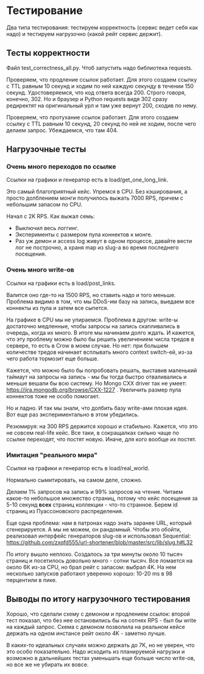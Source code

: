 # Тестирование

Два типа тестирования: тестируем корректность (сервис ведет себя как надо) и тестируем нагрузочно (какой рейт сервис держит).

## Тесты корректности

Файл test_correctness_all.py. Чтоб запустить надо библиотека requests.

Проверяем, что продление ссылок работает. Для этого создаем ссылку с TTL равным 10 секунд и ходим по ней каждую секунду в течении 150 секунд. Удостоверяемся, что код ответа всегда 200. Строго говоря, конечно, 302. Но и браузер и Python requests видя 302 сразу редиректят на оригинальный урл и там уже вернут 200, сходив по нему.

Проверяем, что протухание ссылок работает. Для этого создаем ссылку с TTL равным 10 секунд, 20 секунд по ней не ходим, после чего делаем запрос. Убеждаемся, что там 404.

## Нагрузочные тесты

### Очень много переходов по ссылке

Ссылки на графики и генератор есть в load/get_one_long_link.

Это самый благоприятный кейс. Упремся в CPU. Без кэширования, а просто долблением монги получилось выжать 7000 RPS, причем с небольшим запасом по CPU.

Начал с 2K RPS. Как выжал семь:
  - Выключил весь логгинг.
  - Эксперименты с размером пула коннектов к монге.
  - Раз уж демон и access log живут в одном процессе, давайте вести лог не построчно, а храня map из slug-а во время последнего посещения.

### Очень много write-ов

Ссылки на графики есть в load/post_links.

Валится оно где-то на 1500 RPS, но ставить надо и того меньше. Проблема видимо в том, что мы DDoS-им базу на запись, выедаем все коннекты из пула и затем все сыпется.

На графике в CPU мы не упираемся. Проблема в другом: write-ы достаточно медленные, чтобы запросы на запись скапливались в очередь, когда их много. В итоге мы начинаем долго ждать. И кажется, что эту проблему можно было бы решить увеличением числа тредов в сервере, то есть в Crow в моем случае. Но нет: при большем количестве тредов начинает всплывать много context switch-ей, из-за чего работа тормозит еще больше.

Кажется, что можно было бы попробовать решать, выставив маленький таймаут на запросы на запись - мы бы тогда быстро отваливались и меньше вешали бы всю систему. Но Mongo CXX driver так не умеет: https://jira.mongodb.org/browse/CXX-1227 .  Увеличить размер пула коннектов тоже не особо помогает.

Но и ладно. И так мы знали, что долбить базу write-ами плохая идея. Вот еще раз экспериментально в этом убедились.

Резюмируя: на 300 RPS держится хорошо и стабильно. Кажется, что это не совсем real-life кейс. Все таки, в сокращалках сильно чаще по ссылке переходят, что постят новую. Иначе, для кого вообще их постят.

### Имитация "реального мира"

Ссылки на графики и генератор есть в load/real_world.

Нормально сымитировать, на самом деле, сложно.

Делаем 1% запросов на запись и 99% запросов на чтение. Читаем какое-то небольшое множество страниц, потому что кейс посещения за 5-10 секунд  __всех__ страниц коллекции - что-то странное. Берем id страниц из Пуассоновского распределения.

Еще одна проблема: нам в патронах надо знать заранее URL, который сгенерируется. А мы не можем, он рандомный. Чтобы это обойти, реализовал интерфейс генераторов slug-ов и использовал Sequential: https://github.com/zxqfd555/url-shortener/blob/master/src/lib/slug.h#L32

По итогу вышло неплохо. Создалось за три минуты около 10 тысяч страниц и посетилось довольно много - сотни тысяч. Все ломается на около 6К из-за CPU, но брал рейт с запасом: выбрал 4K. На нем несколько запусков работают уверенно хорошо: 10-20 ms в 98 перцентили в пике.

## Выводы по итогу нагрузочного тестирования

Хорошо, что сделали схему с демоном и продлением ссылок: второй тест показал, что без нее остановились бы на сотнях RPS - был бы write на каждый запрос. Схема с демоном позволила на реальном кейсе держать на одном инстансе рейт около 4K - заметно лучше.

В каких-то идеальных случаях можно держать до 7K, но не уверен, что это особо показательно. Надо исходить из планируемой нагрузки и возможно в дальнейших тестах уменьшать еще больше число write-ов, но все же не убирать их вовсе.
